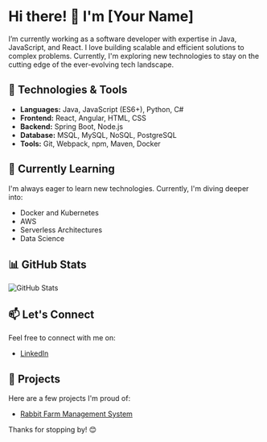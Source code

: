 # Hi there! 👋 I'm [Your Name]

I’m currently working as a software developer with expertise in Java, JavaScript, and React. I love building scalable and efficient solutions to complex problems. Currently, I'm exploring new technologies to stay on the cutting edge of the ever-evolving tech landscape.

## 🔧 Technologies & Tools

- **Languages:** Java, JavaScript (ES6+), Python, C#
- **Frontend:** React, Angular, HTML, CSS
- **Backend:** Spring Boot, Node.js
- **Database:** MSQL, MySQL, NoSQL, PostgreSQL
- **Tools:** Git, Webpack, npm, Maven, Docker

## 🌱 Currently Learning

I'm always eager to learn new technologies. Currently, I'm diving deeper into:

- Docker and Kubernetes
- AWS
- Serverless Architectures
- Data Science

## 📊 GitHub Stats

![GitHub Stats](https://github-readme-stats.vercel.app/api?username=your-username&show_icons=true&hide=contribs,prs&theme=dark)

## 📫 Let's Connect

Feel free to connect with me on:

- [LinkedIn](www.linkedin.com/in/edward-ovares)
<!--
- [Twitter](https://twitter.com/your-twitter-handle)
-->

## 🚀 Projects

Here are a few projects I'm proud of:

- [Rabbit Farm Management System]([https://github.com/your/project1](https://github.com/eovares/proyecto-de-granja-de-conejos))

Thanks for stopping by! 😊


<!--
**eovares/eovares** is a ✨ _special_ ✨ repository because its `README.md` (this file) appears on your GitHub profile.

Here are some ideas to get you started:

- 🔭 I’m currently working on ...
- 🌱 I’m currently learning ...
- 👯 I’m looking to collaborate on ...
- 🤔 I’m looking for help with ...
- 💬 Ask me about ...
- 📫 How to reach me: ...
- 😄 Pronouns: ...
- ⚡ Fun fact: ...
-->
